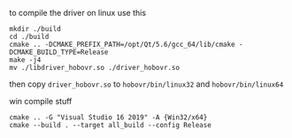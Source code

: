 to compile the driver on linux use this
```
mkdir ./build
cd ./build
cmake .. -DCMAKE_PREFIX_PATH=/opt/Qt/5.6/gcc_64/lib/cmake -DCMAKE_BUILD_TYPE=Release
make -j4
mv ./libdriver_hobovr.so ./driver_hobovr.so
```

then copy `driver_hobovr.so` to `hobovr/bin/linux32` and `hobovr/bin/linux64`

win compile stuff
```
cmake .. -G "Visual Studio 16 2019" -A {Win32/x64}
cmake --build . --target all_build --config Release
```